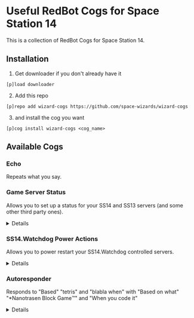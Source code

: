 # Useful RedBot Cogs for Space Station 14

This is a collection of RedBot Cogs for Space Station 14.

## Installation
1. Get downloader if you don't already have it

```[p]load downloader```

2. Add this repo

```[p]repo add wizard-cogs https://github.com/space-wizards/wizard-cogs```

3. and install the cog you want

```[p]cog install wizard-cogs <cog_name>```

## Available Cogs

### Echo
Repeats what you say.

### Game Server Status
Allows you to set up a status for your SS14 and SS13 servers (and some other third party ones).
<details>
<img src="media/SS14-game-status-example.png" alt="SS14 Status Example"/>
<img src="media/SS13-game-status-example.png" alt="SS13 Status Example"/>
</details>

### SS14.Watchdog Power Actions
Allows you to power restart your SS14.Watchdog controlled servers.
<details>
<img src="media/poweractions-example.png" alt="Poweractions Example"/>
</details>

### Autoresponder
Responds to "Based" "tetris" and "blabla when" with "Based on what" "*Nanotrasen Block Game™️" and "When you code it"
<details>
<img src="media/autoresponder-example.png" alt="Autoresponder Example"/>
</details>